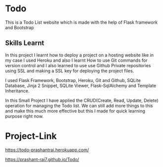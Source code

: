 # Todo
This is a Todo List website which is made with the help of Flask framework and Bootstrap

## Skills Learnt
In this project I learnt how to deploy a project on a hosting website like in my case I used Heroku and also I learnt How to use Git commands for version control and I also learned to use use Github Private repositories using SSL and making a SSL key for deploying the project files.

I used Flask Framework, Bootstrap, Heroku, Git and Github, SQLite Database, Jinja 2 Snippet, SQLite Viewer, Flask-SqlAlchemy and Template Inheritance.

In this Small Project I have applied the CRUD(Create, Read, Update, Delete) operation for managing the Todo list.
We can still add more things to this and make this much more effective but this I made for quick learning purpose right now.

# Project-Link
https://todo-prashantrai.herokuapp.com/

https://prashant-rai7.github.io/Todo/
